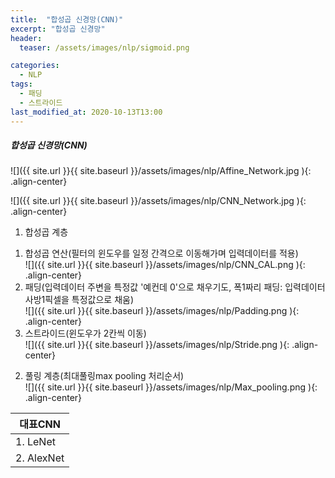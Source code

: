 ```yaml
---
title:  "합성곱 신경망(CNN)"
excerpt: "합성곱 신경망"
header:
  teaser: /assets/images/nlp/sigmoid.png

categories:
  - NLP
tags:
  - 패딩
  - 스트라이드
last_modified_at: 2020-10-13T13:00
---
```


##### 합성곱 신경망(CNN)            

![]({{ site.url }}{{ site.baseurl }}/assets/images/nlp/Affine_Network.jpg   ){: .align-center} 

![]({{ site.url }}{{ site.baseurl }}/assets/images/nlp/CNN_Network.jpg   ){: .align-center} 

1. 합성곱 계층   
1) 합성곱 연산(필터의 윈도우를 일정 간격으로 이동해가며 입력데이터를 적용)  
![]({{ site.url }}{{ site.baseurl }}/assets/images/nlp/CNN_CAL.png   ){: .align-center}  
2) 패딩(입력데이터 주변을 특정값 '예컨데 0'으로 채우기도, 폭1짜리 패딩: 입력데이터 사방1픽셀을 특정값으로 채움)  
![]({{ site.url }}{{ site.baseurl }}/assets/images/nlp/Padding.png   ){: .align-center}  
3) 스트라이드(윈도우가 2칸씩 이동)  
![]({{ site.url }}{{ site.baseurl }}/assets/images/nlp/Stride.png   ){: .align-center}  

2. 풀링 계층(최대풀링max pooling 처리순서)   
![]({{ site.url }}{{ site.baseurl }}/assets/images/nlp/Max_pooling.png   ){: .align-center}  

| <center>대표CNN</center>	|
| :--------------------	|
| 1. LeNet		|
| 2. AlexNet		|